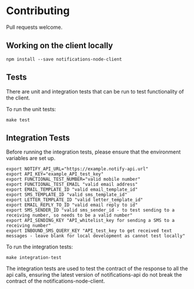 # Contributing

Pull requests welcome.

## Working on the client locally

`npm install --save notifications-node-client`

## Tests

There are unit and integration tests that can be run to test functionality of the client.

To run the unit tests:

`make test`

## Integration Tests

Before running the integration tests, please ensure that the environment variables are set up.

```
export NOTIFY_API_URL="https://example.notify-api.url"
export API_KEY="example_API_test_key"
export FUNCTIONAL_TEST_NUMBER="valid mobile number"
export FUNCTIONAL_TEST_EMAIL "valid email address"
export EMAIL_TEMPLATE_ID "valid email_template_id"
export SMS_TEMPLATE_ID "valid sms_template_id"
export LETTER_TEMPLATE_ID "valid letter_template_id"
export EMAIL_REPLY_TO_ID "valid email reply to id"
export SMS_SENDER_ID "valid sms_sender_id - to test sending to a receiving number, so needs to be a valid number"
export API_SENDING_KEY "API_whitelist_key for sending a SMS to a receiving number"
export INBOUND_SMS_QUERY_KEY "API_test_key to get received text messages - leave blank for local development as cannot test locally"
```


To run the integration tests:

`make integration-test`

The integration tests are used to test the contract of the response to all the api calls, ensuring the latest version of notifications-api do not break the contract of the notifications-node-client.